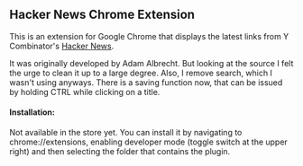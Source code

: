 ## Hacker News Chrome Extension  

This is an extension for Google Chrome that displays the latest links from Y Combinator's [Hacker News](https://news.ycombinator.com). 

It was originally developed by Adam Albrecht.
But looking at the source I felt the urge to clean it up to a large degree.
Also, I remove search, which I wasn't using anyways.
There is a saving function now, that can be issued by holding CTRL while clicking on a title.

#### Installation:

Not available in the store yet.
You can install it by navigating to chrome://extensions, enabling developer mode (toggle switch at the upper right)
and then selecting the folder that contains the plugin.

